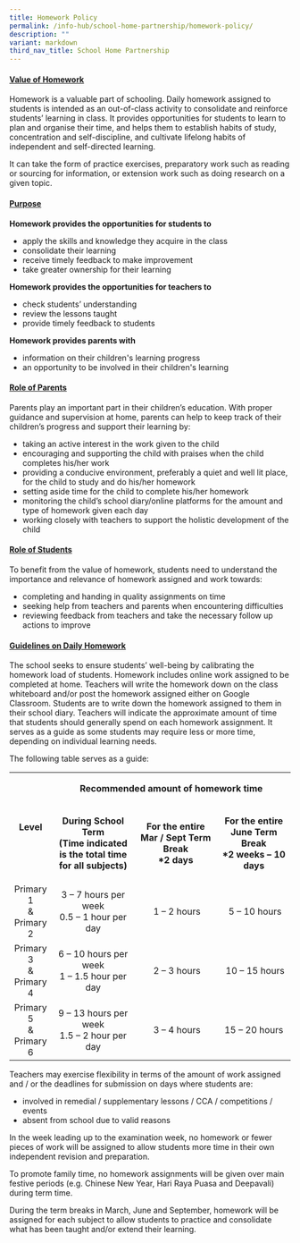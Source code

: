 ```yaml
---
title: Homework Policy
permalink: /info-hub/school-home-partnership/homework-policy/
description: ""
variant: markdown
third_nav_title: School Home Partnership
---
```

<h4><strong><u>Value of Homework</u></strong></h4>
<p>Homework is a valuable part of schooling. Daily homework assigned to students is intended as an out-of-class activity to consolidate and reinforce students’ learning in class. It provides opportunities for students to learn to plan and organise their time, and helps them to establish habits of study, concentration and self-discipline, and cultivate lifelong habits of independent and self-directed learning.</p>
<p>It can take the form of practice exercises, preparatory work such as reading or sourcing for information, or extension work such as doing research on a given topic.</p>
<h4><strong><u>Purpose</u></strong></h4>
<p><strong>Homework provides the opportunities for students to</strong></p>
<ul>
<li>apply the skills and knowledge they acquire in the class</li>
<li>consolidate their learning</li>
<li>receive timely feedback to make improvement</li>
<li>take greater ownership for their learning</li>
</ul>
<p><strong>Homework provides the opportunities for teachers to</strong></p>
<ul>
<li>check students’ understanding</li>
<li>review the lessons taught</li>
<li>provide timely feedback to students</li>
</ul>
<p><strong>Homework provides parents with</strong></p>
<ul>
<li>information on their children's learning progress</li>
<li>an opportunity to be involved in their children's learning</li>
</ul>
<h4><strong><u>Role of Parents</u></strong></h4>
<p>Parents play an important part in their children’s education. With proper guidance and supervision at home, parents can help to keep track of their children’s progress and support their learning by:</p>
<ul>
<li>taking an active interest in the work given to the child</li>
<li>encouraging and supporting the child with praises when the child completes his/her work</li>
<li>providing a conducive environment, preferably a quiet and well lit place, for the child to study and do his/her homework</li>
<li>setting aside time for the child to complete his/her homework</li>
<li>monitoring the child’s school diary/online platforms for the amount and type of homework given each day</li>
<li>working closely with teachers to support the holistic development of the child</li>
</ul>
<h4><strong><u>Role of Students</u></strong></h4>
<p>To benefit from the value of homework, students need to understand the importance and relevance of homework assigned and work towards:</p>
<ul>
<li>completing and handing in quality assignments on time</li>
<li>seeking help from teachers and parents when encountering difficulties</li>
<li>reviewing feedback from teachers and take the necessary follow up actions to improve</li>
</ul>
<h4><strong><u>Guidelines on Daily Homework</u></strong></h4>
<p>The school seeks to ensure students’ well-being by calibrating the homework load of students. Homework includes online work assigned to be completed at home. Teachers will write the homework down on the class whiteboard and/or post the homework assigned either on Google Classroom. Students are to write down the homework assigned to them in their school diary. Teachers will indicate the approximate amount of time that students should generally spend on each homework assignment. It serves as a guide as some students may require less or more time, depending on individual learning needs.</p>
<p>The following table serves as a guide:</p>
<table width="0">
<tbody>
<tr>
<td style="text-align: center;" rowspan="2">
<p><strong>Level</strong></p>
</td>
<td style="text-align: center;" colspan="3" width="599">
<p><strong>Recommended amount of homework time</strong></p>
</td>
</tr>
<tr>
<td style="text-align: center;" width="205">
<p><strong>During School Term<br></strong><strong>(Time indicated is the total time for all subjects)</strong></p>
</td>
<td style="text-align: center;" width="197">
<p><strong>For the entire<br></strong><strong>Mar / Sept&nbsp;</strong><strong>Term Break<br></strong><strong>*2 days</strong></p>
</td>
<td style="text-align: center;" width="197">
<p><strong>For the entire<br></strong><strong>June Term Break<br></strong><strong>*2 weeks – 10 days</strong></p>
</td>
</tr>
<tr>
<td style="text-align: center;" width="62">Primary 1<br>&amp; Primary 2</td>
<td style="text-align: center;" width="205">3 – 7 hours per week<br>0.5 – 1 hour per day</td>
<td style="text-align: center;" width="197">&nbsp;1 – 2 hours</td>
<td style="text-align: center;" width="197">&nbsp;5 – 10 hours</td>
</tr>
<tr>
<td style="text-align: center;" width="62">Primary 3<br>&amp; Primary 4</td>
<td style="text-align: center;" width="205">6 – 10 hours per week<br>1 – 1.5 hour per day</td>
<td style="text-align: center;" width="197">&nbsp;2 – 3 hours</td>
<td style="text-align: center;" width="197">&nbsp;10 – 15 hours</td>
</tr>
<tr>
<td style="text-align: center;" width="62">Primary 5<br>&amp; Primary 6</td>
<td style="text-align: center;" width="205">9 – 13 hours per week<br>1.5 – 2 hour per day</td>
<td style="text-align: center;" width="197">&nbsp;3 – 4 hours</td>
<td style="text-align: center;" width="197">15 – 20 hours</td>
</tr>
</tbody>
</table>
<p>Teachers may exercise flexibility in terms of the amount of work assigned and / or the deadlines for submission on days where students are:</p>
<ul>
<li>involved in remedial / supplementary lessons / CCA / competitions / events</li>
<li>absent from school due to valid reasons</li>
</ul>
<p>In the week leading up to the examination week, no homework or fewer pieces of work will be assigned to allow students more time in their own independent revision and preparation.</p>
<p>To promote family time, no homework assignments will be given over main festive periods (e.g. Chinese New Year, Hari Raya Puasa and Deepavali) during term time.</p>
<p>During the term breaks in March, June and September, homework will be assigned for each subject to allow students to practice and consolidate what has been taught and/or extend their learning.</p>